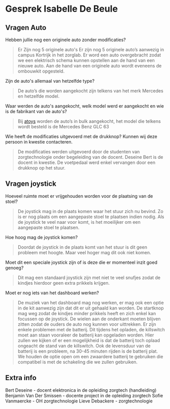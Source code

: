 # Gesprek Isabelle De Beule

## Vragen Auto

Hebben jullie nog een originele auto zonder modificaties?
> Er Zijn nog 5 originele auto's Er zijn nog 5 originele auto’s aanwezig in campus Kortrijk in het zorglab. Er word een auto overgebracht zodat we een elektrisch schema kunnen opstellen aan de hand van een nieuwe auto. Aan de hand van een originele auto wordt eveneens de ombouwkit opgesteld.

Zijn de auto's allemaal van hetzelfde type?
> De auto’s die worden aangekocht zijn telkens van het merk Mercedes en hetzelfde model.

Waar werden de auto's aangekocht, welk model werd er aangekocht en wie is de fabrikant van de auto's?
> Bij [atoys](https://www.atoys.nl/webshop/verwacht/detail/1122/mercedes-benz-glc-63-elektrische-accu-auto-met-muziek-module-en-meer-1.html) worden de auto’s in bulk aangekocht, het model die telkens wordt besteld is de Mercedes Benz GLC 63

Wie heeft de modificaties uitgevoerd met de drukknop? Kunnen wij deze persoon in kwestie contacteren.
> De modificaties werden uitgevoerd door de studenten van zorgtechnologie onder begeleiding van de docent. Deseine Bert is de docent in kwestie. De voetpedaal werd enkel vervangen door een drukknop op het stuur.

## Vragen joystick

Hoeveel ruimte moet er vrijgehouden worden voor de plaatsing van de stoel?
>De joystick mag in de plaats komen waar het stuur zich nu bevind. Zo is er nog plaats om een aangepaste stoel te plaatsen indien nodig. Als de joystick te veel naar voor komt, is het moeilijker om een aangepaste stoel te plaatsen.

Hoe hoog mag de joystick komen?
>Doordat de joystick in de plaats komt van het stuur is dit geen probleem met hoogte. Maar veel hoger mag dit ook niet komen.

Moet dit een speciale joystick zijn of is deze die er momenteel inzit goed genoeg?
> Dit mag een standaard joystick zijn met niet te veel snufjes zodat de kindjes hierdoor geen extra prikkels krijgen.

Moet er nog iets van het dashboard werken?
> De muziek van het dashboard mag nog werken, er mag ook een optie in de kit aanwezig zijn dat dit er uit gehaald kan worden.
De startknop mag weg zodat de kindjes minder prikkels heeft en zich enkel kan focussen op de joystick.
De wielen aan de onderkant moeten blijven zitten zodat de ouders de auto nog kunnen voor uittrekken.
Er zijn enkele problemen met de batterij. Dit tijdens het opladen, de killswitch moet aan staan vooraleer de batterij kan opgeladen worden. Hier zullen we kijken of er een mogelijkheid is dat de batterij toch oplaad ongeacht de stand van de killswitch. Ook de levensduur van de batterij is een probleem, na 30-45 minuten rijden is de batterij plat. We houden de optie open om een zwaardere batterij te gebruiken die compatibel is met de schakeling die we zullen gebruiken.

## Extra info

Bert Deseine - docent elektronica in de opleiding zorgtech (handleiding)
Benjamin Van Der Smissen - docente project in de opleiding zorgtech
Sofie Vanmaercke - OH zorgtechnologie
Lieve Debackere - zorgtechnologie
